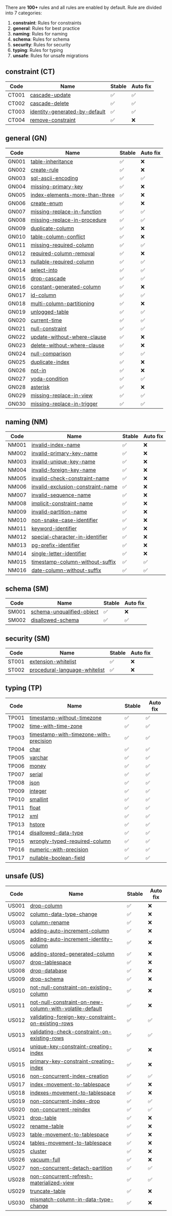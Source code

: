 There are **100+** rules and all rules are enabled by default. Rule are divided into 7 categories:

1. **constraint**: Rules for constraints
2. **general**: Rules for best practice
3. **naming**: Rules for naming
4. **schema**: Rules for schema
5. **security**: Rules for security
6. **typing**: Rules for typing
7. **unsafe**: Rules for unsafe migrations


## constraint (CT)
|   Code  |                      Name                                                        |      Stable        | Auto fix |
| --------| ---------------------------------------------------------------------------------|------------------- |------------
| CT001 | [cascade-update](rules/constraint/cascade-update.md)                               | :white_check_mark: | :white_check_mark:
| CT002 | [cascade-delete](rules/constraint/cascade-delete.md)                               | :white_check_mark: | :white_check_mark:
| CT003 | [identity-generated-by-default](rules/constraint/identity-generated-by-default.md) | :white_check_mark: | :white_check_mark:
| CT004 | [remove-constraint](rules/constraint/remove-constraint.md)                         | :white_check_mark: | :x:

## general (GN)
|   Code  |                      Name                                                       |      Stable        | Auto fix |
| --------| --------------------------------------------------------------------------------|------------------- |------------
| GN001 | [table-inheritance](rules/general/table-inheritance.md)                           | :white_check_mark: | :x:
| GN002 | [create-rule](rules/general/create-rule.md)                                       | :white_check_mark: | :x:
| GN003 | [sql-ascii-encoding](rules/general/sql-ascii-encoding.md)                         | :white_check_mark: | :white_check_mark:
| GN004 | [missing-primary-key](rules/general/missing-primary-key.md)                       | :white_check_mark: | :x:
| GN005 | [index-elements-more-than-three](rules/general/index-elements-more-than-three.md) | :white_check_mark: | :x:
| GN006 | [create-enum](rules/general/create-enum.md)                                       | :white_check_mark: | :x:
| GN007 | [missing-replace-in-function](rules/general/missing-replace-in-function.md)       | :white_check_mark: | :white_check_mark:
| GN008 | [missing-replace-in-procedure](rules/general/missing-replace-in-procedure.md)     | :white_check_mark: | :white_check_mark:
| GN009 | [duplicate-column](rules/general/duplicate-column.md)                             | :white_check_mark: | :x:
| GN010 | [table-column-conflict](rules/general/table-column-conflict.md)                   | :white_check_mark: | :x:
| GN011 | [missing-required-column](rules/general/missing-required-column.md)               | :white_check_mark: | :white_check_mark:
| GN012 | [required-column-removal](rules/general/required-column-removal.md)               | :white_check_mark: | :x:
| GN013 | [nullable-required-column](rules/general/nullable-required-column.md)             | :white_check_mark: | :white_check_mark:
| GN014 | [select-into](rules/general/select-into.md)                                       | :white_check_mark: | :white_check_mark:
| GN015 | [drop-cascade](rules/general/drop-cascade.md)                                     | :white_check_mark: | :white_check_mark:
| GN016 | [constant-generated-column](rules/general/constant-generated-column.md)           | :white_check_mark: | :x:
| GN017 | [id-column](rules/general/id-column.md)                                           | :white_check_mark: | :white_check_mark:
| GN018 | [multi-column-partitioning](rules/general/multi-column-partitioning.md)           | :white_check_mark: | :x:
| GN019 | [unlogged-table](rules/general/unlogged-table.md)                                 | :white_check_mark: | :white_check_mark:
| GN020 | [current-time](rules/general/current-time.md)                                     | :white_check_mark: | :white_check_mark:
| GN021 | [null-constraint](rules/general/null-constraint.md)                               | :white_check_mark: | :white_check_mark:
| GN022 | [update-without-where-clause](rules/general/update-without-where-clause.md)       | :white_check_mark: | :x:
| GN023 | [delete-without-where-clause](rules/general/delete-without-where-clause.md)       | :white_check_mark: | :x:
| GN024 | [null-comparison](rules/general/null-comparison.md)                               | :white_check_mark: | :white_check_mark:
| GN025 | [duplicate-index](rules/general/duplicate-index.md)                               | :white_check_mark: | :x:
| GN026 | [not-in](rules/general/not-in.md)                                                 | :white_check_mark: | :x:
| GN027 | [yoda-condition](rules/general/yoda-condition.md)                                 | :white_check_mark: | :white_check_mark:
| GN028 | [asterisk](rules/general/asterisk.md)                                             | :white_check_mark: | :x:
| GN029 | [missing-replace-in-view](rules/general/missing-replace-in-view.md)               | :white_check_mark: | :white_check_mark:
| GN030 | [missing-replace-in-trigger](rules/general/missing-replace-in-trigger.md)         | :white_check_mark: | :white_check_mark:

## naming (NM)
|   Code  |                      Name                                                            |      Stable        | Auto fix |
| --------| -------------------------------------------------------------------------------------|------------------- |------------
| NM001 | [invalid-index-name](rules/naming/invalid-index-name.md)                               | :white_check_mark: | :x:
| NM002 | [invalid-primary-key-name](rules/naming/invalid-primary-key-name.md)                   | :white_check_mark: | :x:
| NM003 | [invalid-unique-key-name](rules/naming/invalid-unique-key-name.md)                     | :white_check_mark: | :x:
| NM004 | [invalid-foreign-key-name](rules/naming/invalid-foreign-key-name.md)                   | :white_check_mark: | :x:
| NM005 | [invalid-check-constraint-name](rules/naming/invalid-check-constraint-name.md)         | :white_check_mark: | :x:
| NM006 | [invalid-exclusion-constraint-name](rules/naming/invalid-exclusion-constraint-name.md) | :white_check_mark: | :x:
| NM007 | [invalid-sequence-name](rules/naming/invalid-sequence-name.md)                         | :white_check_mark: | :x:
| NM008 | [implicit-constraint-name](rules/naming/implicit-constraint-name.md)                   | :white_check_mark: | :x:
| NM009 | [invalid-partition-name](rules/naming/invalid-partition-name.md)                       | :white_check_mark: | :x:
| NM010 | [non-snake-case-identifier](rules/naming/non-snake-case-identifier.md)                 | :white_check_mark: | :x:
| NM011 | [keyword-identifier](rules/naming/keyword-identifier.md)                               | :white_check_mark: | :x:
| NM012 | [special-character-in-identifier](rules/naming/special-character-in-identifier.md)     | :white_check_mark: | :x:
| NM013 | [pg-prefix-identifier](rules/naming/pg-prefix-identifier.md)                           | :white_check_mark: | :x:
| NM014 | [single-letter-identifier](rules/naming/single-letter-identifier.md)                   | :white_check_mark: | :x:
| NM015 | [timestamp-column-without-suffix](rules/naming/timestamp-column-without-suffix.md)     | :white_check_mark: | :white_check_mark:
| NM016 | [date-column-without-suffix](rules/naming/date-column-without-suffix.md)               | :white_check_mark: | :white_check_mark:


## schema (SM)
|   Code  |                      Name                                            |      Stable        | Auto fix |
| --------| ---------------------------------------------------------------------|------------------- |------------
| SM001 | [schema-unqualified-object](rules/schema/schema-unqualified-object.md) | :white_check_mark: | :x:
| SM002 | [disallowed-schema](rules/schema/disallowed-schema.md)                 | :white_check_mark: | :white_check_mark:


## security (SM)
|   Code  |                      Name                                                      |      Stable        | Auto fix |
| --------| -------------------------------------------------------------------------------|------------------- |------------
| ST001 | [extension-whitelist](rules/security/extension-whitelist.md)                     | :white_check_mark: | :x:
| ST002 | [procedural-language-whitelist](rules/security/procedural-language-whitelist.md) | :white_check_mark: | :x:


## typing (TP)
|   Code  |                      Name                                                                |      Stable        | Auto fix |
| --------| -----------------------------------------------------------------------------------------|------------------- |------------
| TP001 | [timestamp-without-timezone](rules/typing/timestamp-without-timezone.md)                   | :white_check_mark: | :white_check_mark:
| TP002 | [time-with-time-zone](rules/typing/time-with-time-zone.md)                                 | :white_check_mark: | :white_check_mark:
| TP003 | [timestamp-with-timezone-with-precision](rules/typing/timestamp-with-timezone-with-precision.md) | :white_check_mark: | :white_check_mark:
| TP004 | [char](rules/typing/char.md)                                                               | :white_check_mark: | :white_check_mark:
| TP005 | [varchar](rules/typing/varchar.md)                                                         | :white_check_mark: | :white_check_mark:
| TP006 | [money](rules/typing/money.md)                                                             | :white_check_mark: | :white_check_mark:
| TP007 | [serial](rules/typing/serial.md)                                                           | :white_check_mark: | :white_check_mark:
| TP008 | [json](rules/typing/json.md)                                                               | :white_check_mark: | :white_check_mark:
| TP009 | [integer](rules/typing/integer.md)                                                         | :white_check_mark: | :white_check_mark:
| TP010 | [smallint](rules/typing/smallint.md)                                                       | :white_check_mark: | :white_check_mark:
| TP011 | [float](rules/typing/float.md)                                                             | :white_check_mark: | :white_check_mark:
| TP012 | [xml](rules/typing/xml.md)                                                                 | :white_check_mark: | :white_check_mark:
| TP013 | [hstore](rules/typing/hstore.md)                                                           | :white_check_mark: | :white_check_mark:
| TP014 | [disallowed-data-type](rules/typing/disallowed-data-type.md)                               | :white_check_mark: | :white_check_mark:
| TP015 | [wrongly-typed-required-column](rules/typing/wrongly-typed-required-column.md)             | :white_check_mark: | :white_check_mark:
| TP016 | [numeric-with-precision](rules/typing/numeric-with-precision.md)                           | :white_check_mark: | :white_check_mark:
| TP017 | [nullable-boolean-field](rules/typing/nullable-boolean-field.md)                           | :white_check_mark: | :white_check_mark:

## unsafe (US)
|   Code  |                      Name                                                                                                        |      Stable        | Auto fix |
| --------| ---------------------------------------------------------------------------------------------------------------------------------|------------------- |------------
| US001 | [drop-column](rules/unsafe/drop-column.md)                                                                                         | :white_check_mark: | :x:
| US002 | [column-data-type-change](rules/unsafe/column-data-type-change.md)                                                                 | :white_check_mark: | :x:
| US003 | [column-rename](rules/unsafe/column-rename.md)                                                                                     | :white_check_mark: | :x:
| US004 | [adding-auto-increment-column](rules/unsafe/adding-auto-increment-column.md)                                                       | :white_check_mark: | :x:
| US005 | [adding-auto-increment-identity-column](rules/unsafe/adding-auto-increment-identity-column.md)                                     | :white_check_mark: | :x:
| US006 | [adding-stored-generated-column](rules/unsafe/adding-stored-generated-column.md)                                                   | :white_check_mark: | :x:
| US007 | [drop-tablespace](rules/unsafe/drop-tablespace.md)                                                                                 | :white_check_mark: | :x:
| US008 | [drop-database](rules/unsafe/drop-database.md)                                                                                     | :white_check_mark: | :x:
| US009 | [drop-schema](rules/unsafe/drop-schema.md)                                                                                         | :white_check_mark: | :x:
| US010 | [not-null-constraint-on-existing-column](rules/unsafe/not-null-constraint-on-existing-column.md)                                   | :white_check_mark: | :x:
| US011 | [not-null-constraint-on-new-column-with-volatile-default](rules/unsafe/not-null-constraint-on-new-column-with-volatile-default.md) | :white_check_mark: | :x:
| US012 | [validating-foreign-key-constraint-on-existing-rows](rules/unsafe/validating-foreign-key-constraint-on-existing-rows.md)           | :white_check_mark: | :white_check_mark:
| US013 | [validating-check-constraint-on-existing-rows](rules/unsafe/validating-check-constraint-on-existing-rows.md)                       | :white_check_mark: | :white_check_mark:
| US014 | [unique-key-constraint-creating-index](rules/unsafe/unique-key-constraint-creating-index.md)                                       | :white_check_mark: | :x:
| US015 | [primary-key-constraint-creating-index](rules/unsafe/primary-key-constraint-creating-index.md)                                     | :white_check_mark: | :x:
| US016 | [non-concurrent-index-creation](rules/unsafe/non-concurrent-index-creation.md)                                                     | :white_check_mark: | :white_check_mark:
| US017 | [index-movement-to-tablespace](rules/unsafe/index-movement-to-tablespace.md)                                                       | :white_check_mark: | :x:
| US018 | [indexes-movement-to-tablespace](rules/unsafe/indexes-movement-to-tablespace.md)                                                   | :white_check_mark: | :x:
| US019 | [non-concurrent-index-drop](rules/unsafe/non-concurrent-index-drop.md)                                                             | :white_check_mark: | :white_check_mark:
| US020 | [non-concurrent-reindex](rules/unsafe/non-concurrent-reindex.md)                                                                   | :white_check_mark: | :white_check_mark:
| US021 | [drop-table](rules/unsafe/drop-table.md)                                                                                           | :white_check_mark: | :x:
| US022 | [rename-table](rules/unsafe/rename-table.md)                                                                                       | :white_check_mark: | :x:
| US023 | [table-movement-to-tablespace](rules/unsafe/table-movement-to-tablespace.md)                                                       | :white_check_mark: | :x:
| US024 | [tables-movement-to-tablespace](rules/unsafe/tables-movement-to-tablespace.md)                                                     | :white_check_mark: | :x:
| US025 | [cluster](rules/unsafe/cluster.md)                                                                                                 | :white_check_mark: | :x:
| US026 | [vacuum-full](rules/unsafe/vacuum-full.md)                                                                                         | :white_check_mark: | :x:
| US027 | [non-concurrent-detach-partition](rules/unsafe/non-concurrent-detach-partition.md)                                                 | :white_check_mark: | :white_check_mark:
| US028 | [non-concurrent-refresh-materialized-view](rules/unsafe/non-concurrent-refresh-materialized-view.md)                               | :white_check_mark: | :white_check_mark:
| US029 | [truncate-table](rules/unsafe/truncate-table.md)                                                                                   | :white_check_mark: | :x:
| US030 | [mismatch-column-in-data-type-change](rules/unsafe/mismatch-column-in-data-type-change.md)                                         | :white_check_mark: | :x:
